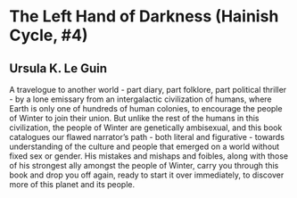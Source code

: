 # The Left Hand of Darkness (Hainish Cycle, #4)
## Ursula K. Le Guin
A travelogue to another world - part diary, part folklore, part political thriller - by a lone emissary from an intergalactic civilization of humans, where Earth is only one of hundreds of human colonies, to encourage the people of Winter to join their union. But unlike the rest of the humans in this civilization, the people of Winter are genetically ambisexual, and this book catalogues our flawed narrator’s path - both literal and figurative - towards understanding of the culture and people that emerged on a world without fixed sex or gender. His mistakes and mishaps and foibles, along with those of his strongest ally amongst the people of Winter, carry you through this book and drop you off again, ready to start it over immediately, to discover more of this planet and its people.
